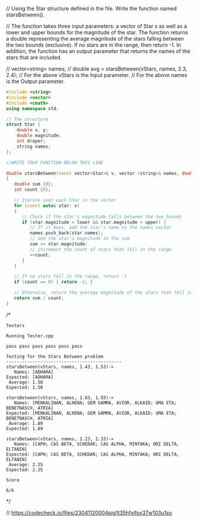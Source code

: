 // Using the Star structure defined in the file. Write the function named starsBetween().

// The function takes three input parameters: a vector of Star s as well as a lower and upper bounds for the magnitude of the star. The function returns a double representing the average magnitude of the stars falling between the two bounds (exclusive). If no stars are in the range, then return -1. In addition, the function has an output parameter that returns the names of the stars that are included.

// vector\<string\> names;
// double avg = starsBetween(vStars, names, 2.3, 2.4);
// For the above vStars is the Input parameter.
// For the above names is the Output parameter.

```cpp
#include <string>
#include <vector>
#include <cmath>
using namespace std;

// The structure
struct Star {
    double x, y;
    double magnitude;
    int draper;
    string names;
};

//WRITE YOUR FUNCTION BELOW THIS LINE

double starsBetween(const vector<Star>& v, vector <string>& names, double lower, double upper)
{
   double sum {0};
   int count {0};

   // Iterate over each Star in the vector
   for (const auto& star: v)
   {
      // Check if the star's magnitude falls between the two bounds
      if (star.magnitude > lower && star.magnitude < upper) {
         // If it does, add the star's name to the names vector
         names.push_back(star.names);
         // add the star's magnitude to the sum
         sum += star.magnitude;
         // increment the count of stars that fall in the range
         ++count;
      }
   }

   // If no stars fell in the range, return -1
   if (count == 0) { return -1; }

   // Otherwise, return the average magnitude of the stars that fell in the range
   return sum / count;
}
```

/*
```text
Testers

Running Tester.cpp

pass pass pass pass pass pass

Testing for the Stars Between problem
--------------------------------------------
starsBetween(vStars, names, 1.43, 1.53)-> 
   Names: [ADHARA]
Expected: [ADHARA]
 Average: 1.50
Expected: 1.50

starsBetween(vStars, names, 1.83, 1.93)-> 
   Names: [MENKALINAN, ALHENA; GEM GAMMA, AVIOR, ALKAID; UMA ETA; BENETNASCH, ATRIA]
Expected: [MENKALINAN, ALHENA; GEM GAMMA, AVIOR, ALKAID; UMA ETA; BENETNASCH, ATRIA]
 Average: 1.89
Expected: 1.89

starsBetween(vStars, names, 2.23, 2.33)-> 
   Names: [CAPH; CAS BETA, SCHEDAR; CAS ALPHA, MINTAKA; ORI DELTA, ELTANIN]
Expected: [CAPH; CAS BETA, SCHEDAR; CAS ALPHA, MINTAKA; ORI DELTA, ELTANIN]
 Average: 2.25
Expected: 2.25

Score

6/6
```

\*/

// https://codecheck.io/files/23041120004pjg1t35hfxifox37w103u1so